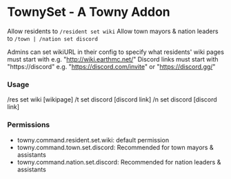 # TownySet - A Towny Addon
Allow residents to `/resident set wiki`
Allow town mayors & nation leaders to `/town | /nation set discord` 

Admins can set wikiURL in their config to specify what residents' wiki pages must start with
e.g. "http://wiki.earthmc.net/"
Discord links must start with "https://discord"
e.g. "https://discord.com/invite" or "https://discord.gg/"
### Usage
/res set wiki [wikipage]
/t set discord [discord link]
/n set discord [discord link]
### Permissions
- towny.command.resident.set.wiki:
default permission
- towny.command.town.set.discord:
Recommended for town mayors & assistants
- towny.command.nation.set.discord:
Recommended for nation leaders & assistants
